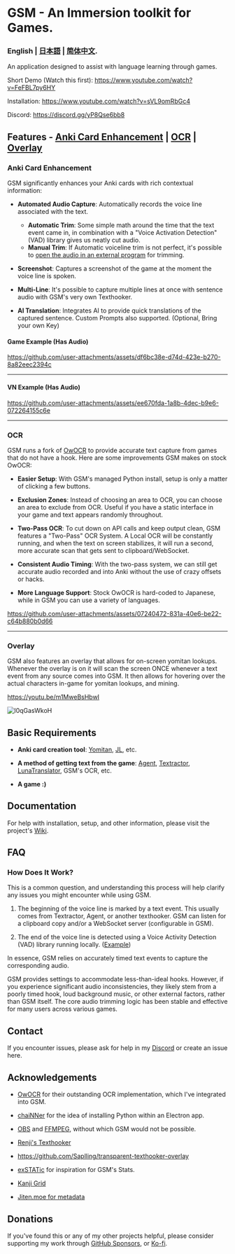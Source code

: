 # GSM - An Immersion toolkit for Games.

### English | [日本語](docs/ja/README.md) | [简体中文](docs/zh/README.md).

An application designed to assist with language learning through games.

Short Demo (Watch this first): https://www.youtube.com/watch?v=FeFBL7py6HY

Installation: https://www.youtube.com/watch?v=sVL9omRbGc4

Discord: https://discord.gg/yP8Qse6bb8

## Features - [Anki Card Enhancement](#anki-card-enhancement) | [OCR](#ocr) | [Overlay](#overlay)

### Anki Card Enhancement

GSM significantly enhances your Anki cards with rich contextual information:

* **Automated Audio Capture**: Automatically records the voice line associated with the text.

  * **Automatic Trim**: Some simple math around the time that the text event came in, in combination with a "Voice Activation Detection" (VAD) library gives us neatly cut audio.
  * **Manual Trim**: If Automatic voiceline trim is not perfect, it's possible to [open the audio in an external program](https://youtu.be/LKFQFy2Qm64) for trimming.

* **Screenshot**: Captures a screenshot of the game at the moment the voice line is spoken.

* **Multi-Line**: It's possible to capture multiple lines at once with sentence audio with GSM's very own Texthooker.

* **AI Translation**: Integrates AI to provide quick translations of the captured sentence. Custom Prompts also supported. (Optional, Bring your own Key)


#### Game Example (Has Audio)

https://github.com/user-attachments/assets/df6bc38e-d74d-423e-b270-8a82eec2394c

---

#### VN Example (Has Audio)

https://github.com/user-attachments/assets/ee670fda-1a8b-4dec-b9e6-072264155c6e

---

### OCR

GSM runs a fork of [OwOCR](https://github.com/AuroraWright/owocr/) to provide accurate text capture from games that do not have a hook. Here are some improvements GSM makes on stock OwOCR:

* **Easier Setup**: With GSM's managed Python install, setup is only a matter of clicking a few buttons.

* **Exclusion Zones**: Instead of choosing an area to OCR, you can choose an area to exclude from OCR. Useful if you have a static interface in your game and text appears randomly throughout.

* **Two-Pass OCR**: To cut down on API calls and keep output clean, GSM features a "Two-Pass" OCR System. A Local OCR will be constantly running, and when the text on screen stabilizes, it will run a second, more accurate scan that gets sent to clipboard/WebSocket.

* **Consistent Audio Timing**: With the two-pass system, we can still get accurate audio recorded and into Anki without the use of crazy offsets or hacks.

* **More Language Support**: Stock OwOCR is hard-coded to Japanese, while in GSM you can use a variety of languages.


https://github.com/user-attachments/assets/07240472-831a-40e6-be22-c64b880b0d66

---

### Overlay

GSM also features an overlay that allows for on-screen yomitan lookups. Whenever the overlay is on it will scan the screen ONCE whenever a text event from any source comes into GSM. It then allows for hovering over the actual characters in-game for yomitan lookups, and mining.

https://youtu.be/m1MweBsHbwI

![l0qGasWkoH](https://github.com/user-attachments/assets/c8374705-efa0-497b-b979-113fae8a1e31)

<!--### Game Launcher Capabilities (WIP)

This is probably the feature I care least about, but if you are lazy like me, you may find this helpful.

* **Launch**:  GSM can launch your games directly, simplifying the setup process.

* **Hook**:  Streamlines the process of hooking your games (Agent).

This feature simplifies the process of launching games and (potentially) hooking them, making the entire workflow more efficient.

<img width="2560" height="1392" alt="GameSentenceMiner_1zuov0R9xK" src="https://github.com/user-attachments/assets/205769bb-3dd2-493b-9383-2d6e2ca05c2d" />-->

## Basic Requirements

* **Anki card creation tool**: [Yomitan](https://github.com/yomidevs/yomitan), [JL](https://github.com/rampaa/JL), etc.

* **A method of getting text from the game**: [Agent](https://github.com/0xDC00/agent), [Textractor](https://github.com/Artikash/Textractor), [LunaTranslator](https://github.com/HIllya51/LunaTranslator), GSM's OCR, etc.

* **A game :)**

## Documentation

For help with installation, setup, and other information, please visit the project's [Wiki](https://github.com/bpwhelan/GameSentenceMiner/wiki).

## FAQ

### How Does It Work?

This is a common question, and understanding this process will help clarify any issues you might encounter while using GSM.

1.  The beginning of the voice line is marked by a text event. This usually comes from Textractor, Agent, or another texthooker. GSM can listen for a clipboard copy and/or a WebSocket server (configurable in GSM).

2.  The end of the voice line is detected using a Voice Activity Detection (VAD) library running locally. ([Example](https://github.com/snakers4/silero-vad))

In essence, GSM relies on accurately timed text events to capture the corresponding audio.

GSM provides settings to accommodate less-than-ideal hooks. However, if you experience significant audio inconsistencies, they likely stem from a poorly timed hook, loud background music, or other external factors, rather than GSM itself. The core audio trimming logic has been stable and effective for many users across various games.

## Contact

If you encounter issues, please ask for help in my [Discord](https://discord.gg/yP8Qse6bb8) or create an issue here.

## Acknowledgements

* [OwOCR](https://github.com/AuroraWright/owocr) for their outstanding OCR implementation, which I've integrated into GSM.

* [chaiNNer](https://github.com/chaiNNer-org/chaiNNer) for the idea of installing Python within an Electron app.

* [OBS](https://obsproject.com/) and [FFMPEG](https://ffmpeg.org/), without which GSM would not be possible.

* [Renji's Texthooker](https://github.com/Renji-XD/texthooker-ui)

* https://github.com/Saplling/transparent-texthooker-overlay

* [exSTATic](https://github.com/KamWithK/exSTATic) for inspiration for GSM's Stats.

* [Kanji Grid](https://github.com/Kuuuube/kanjigrid)

* [Jiten.moe for metadata](https://jiten.moe)

## Donations

If you've found this or any of my other projects helpful, please consider supporting my work through [GitHub Sponsors](https://github.com/sponsors/bpwhelan), or [Ko-fi](https://ko-fi.com/beangate).

